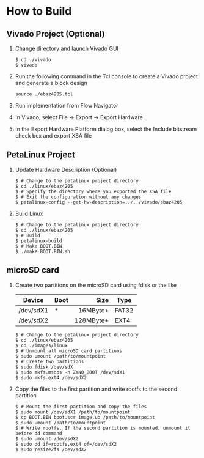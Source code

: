 # How to Build 

## Vivado Project (Optional)

1. Change directory and launch Vivado GUI

    ```console
    $ cd ./vivado
    $ vivado
    ```

1. Run the following command in the Tcl console to create a Vivado project and generate a block design

    ```
    source ./ebaz4205.tcl
    ```

1. Run implementation from Flow Navigator

1. In Vivado, select File -> Export -> Export Hardware

1. In the Export Hardware Platform dialog box, select the Include bitstream check box and export XSA file


## PetaLinux Project

1. Update Hardware Description (Optional)

    ```console
    $ # Change to the petalinux project directory
    $ cd ./linux/ebaz4205
    $ # Specify the directory where you exported the XSA file
    $ # Exit the configuration without any changes
    $ petalinux-config --get-hw-description=../../vivado/ebaz4205
    ```

1. Build Linux

    ```console
    $ # Change to the petalinux project directory
    $ cd ./linux/ebaz4205
    $ # Build
    $ petalinux-build
    $ # Make BOOT.BIN
    $ ./make_BOOT.BIN.sh
    ```


## microSD card

1. Create two partitions on the microSD card using fdisk or the like

    |Device|Boot|Size|Type|
    |----|----|---:|----|
    |/dev/sdX1|*|16MByte+|FAT32|
    |/dev/sdX2||128MByte+|EXT4|

    ```console
    $ # Change to the petalinux project directory
    $ cd ./linux/ebaz4205
    $ cd ./images/linux
    $ # Unmount all microSD card partitions
    $ sudo umount /path/to/mountpoint
    $ # Create two partitions
    $ sudo fdisk /dev/sdX
    $ sudo mkfs.msdos -n ZYNQ_BOOT /dev/sdX1
    $ sudo mkfs.ext4 /dev/sdX2
    ```

1. Copy the files to the first partition and write rootfs to the second partition

    ```console
    $ # Mount the first partition and copy the files
    $ sudo mount /dev/sdX1 /path/to/mountpoint
    $ cp BOOT.BIN boot.scr image.ub /path/to/mountpoint
    $ sudo umount /path/to/mountpoint
    $ # Write rootfs. If the second partition is mounted, unmount it before dd command
    $ sudo umount /dev/sdX2
    $ sudo dd if=rootfs.ext4 of=/dev/sdX2
    $ sudo resize2fs /dev/sdX2
    ```
